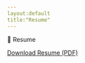 ```yaml
---
layout:default
title:"Resume"
---
```


<!DOCTYPE html>
<html lang="en">
<head>
  <meta charset="UTF-8">
  <title>Resume</title>
  <link rel="stylesheet" href="/assets/css/style.css">
</head>
<body>
<div>
📄 Resume

[Download Resume (PDF)](/assets/Arundhati_Launchcode_Resume.pdf)

</div>
</body>
</html>
